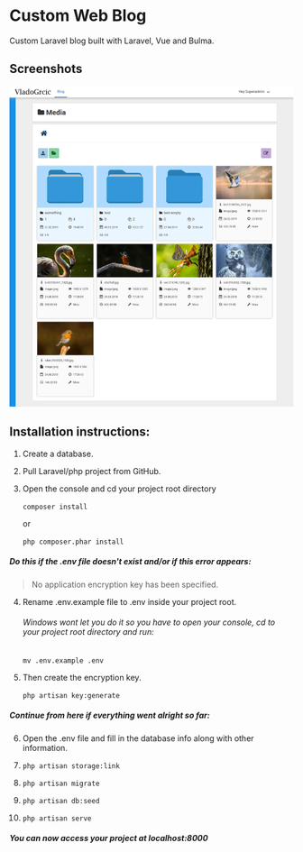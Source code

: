 # Custom Web Blog
Custom Laravel blog built with Laravel, Vue and Bulma.

## Screenshots

![Screenshot](.app-presentation-assets/jpg/screencapture-35-233-255-190-custom-web-blog-manage-media-2019-05-02-18_24_23_result.jpg)

## Installation instructions:

1. Create a database. 

2. Pull Laravel/php project from GitHub.

3. Open the console and cd your project root directory

     ``composer install``

      or 

    ``php composer.phar install``

##### Do this if the .env file doesn't exist and/or if this error appears:

> No application encryption key has been specified. 

4. Rename .env.example file to .env inside your project root.

    ###### Windows wont let you do it so you have to open your console, cd to your project root directory and run:

    ``mv .env.example .env``

5. Then create the encryption key. 

    ``php artisan key:generate``

##### Continue from here if everything went alright so far:

6. Open the .env file and fill in the database info along with other information. 

7. ``php artisan storage:link``

8. ``php artisan migrate``

9. ``php artisan db:seed``

10. ``php artisan serve``

##### You can now access your project at localhost:8000

